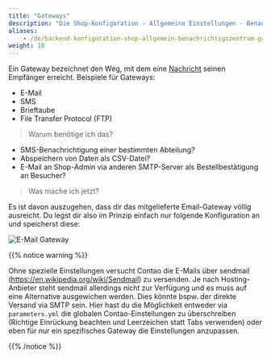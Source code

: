 ```yaml
---
title: "Gateways"
description: "Die Shop-Konfiguration - Allgemeine Einstellungen - Benachrichtigszentrum - Gateways."
aliases:
    - /de/backend-konfiguration-shop-allgemein-benachrichtigszentrum-gateways/
weight: 10    
---
```



Ein Gateway bezeichnet den Weg, mit dem eine [Nachricht]((/de/backend-konfiguration-shop-allgemein-benachrichtigszentrum-nachrichten/)) 
seinen Empfänger erreicht. Beispiele für Gateways:

* E-Mail
* SMS
* Brieftaube
* File Transfer Protocol (FTP)

> Warum benötige ich das?

* SMS-Benachrichtigung einer bestimmten Abteilung?
* Abspeichern von Daten als CSV-Datei?
* E-Mail an Shop-Admin via anderen SMTP-Server als Bestellbestätigung an Besucher?

> Was mache ich jetzt?

Es ist davon auszugehen, dass dir das mitgelieferte Email-Gateway völlig ausreicht. Du legst dir also im Prinzip einfach nur folgende Konfiguration an und speicherst diese:

![E-Mail Gateway](email_gateway.png)

{{% notice warning %}}<p>Ohne spezielle Einstellungen versucht Contao die E-Mails über sendmail (https://en.wikipedia.org/wiki/Sendmail) zu versenden. Je nach Hosting-Anbieter steht sendmail allerdings nicht zur Verfügung und es muss auf eine Alternative ausgewichen werden. Dies könnte bspw. der direkte Versand via SMTP sein. Hier hast du die Möglichkeit entweder via <code>parameters.yml</code> die globalen Contao-Einstellungen zu überschreiben (Richtige Einrückung beachten und Leerzeichen statt Tabs verwenden) oder eben für nur ein spezifisches Gateway die Einstellungen anzupassen.</p>{{% /notice %}}
